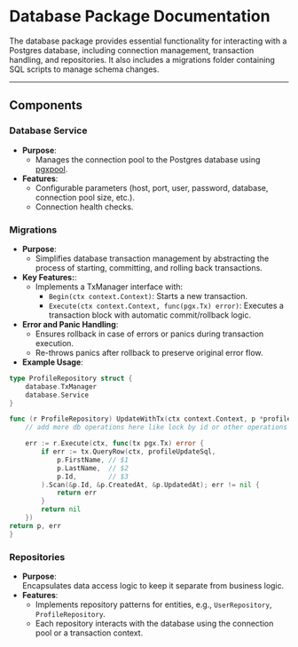 # Database Package Documentation

The database package provides essential functionality for interacting with a Postgres database, including connection management, transaction handling, and repositories. 
It also includes a migrations folder containing SQL scripts to manage schema changes.

---

## Components

### Database Service
- **Purpose**:  
  - Manages the connection pool to the Postgres database using [pgxpool](https://pkg.go.dev/github.com/jackc/pgx/v4/pgxpool).
- **Features**:
    - Configurable parameters (host, port, user, password, database, connection pool size, etc.).
    - Connection health checks.


### Migrations
- **Purpose**:  
  - Simplifies database transaction management by abstracting the process of starting, committing, and rolling back transactions.
- **Key Features:**:
  - Implements a TxManager interface with:
    - `Begin(ctx context.Context)`: Starts a new transaction.
    - `Execute(ctx context.Context, func(pgx.Tx) error)`: Executes a transaction block with automatic commit/rollback logic.
- **Error and Panic Handling**:
    - Ensures rollback in case of errors or panics during transaction execution.
    - Re-throws panics after rollback to preserve original error flow.
- **Example Usage**:
```go
type ProfileRepository struct {
    database.TxManager
    database.Service
}

func (r ProfileRepository) UpdateWithTx(ctx context.Context, p *profile.Profile) (*profile.Profile, error) {
    // add more db operations here like lock by id or other operations

    err := r.Execute(ctx, func(tx pgx.Tx) error {
        if err := tx.QueryRow(ctx, profileUpdateSql,
            p.FirstName, // $1
            p.LastName,  // $2
            p.Id,        // $3
        ).Scan(&p.Id, &p.CreatedAt, &p.UpdatedAt); err != nil {
            return err
        }
        return nil
    })
return p, err
}
```

### Repositories
- **Purpose**:  
  Encapsulates data access logic to keep it separate from business logic.
- **Features**:
    - Implements repository patterns for entities, e.g., `UserRepository`, `ProfileRepository`.
    - Each repository interacts with the database using the connection pool or a transaction context.

